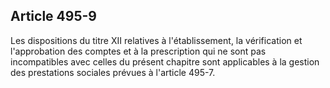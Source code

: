 Article 495-9
----
Les dispositions du titre XII relatives à l'établissement, la vérification et
l'approbation des comptes et à la prescription qui ne sont pas incompatibles
avec celles du présent chapitre sont applicables à la gestion des prestations
sociales prévues à l'article 495-7.
